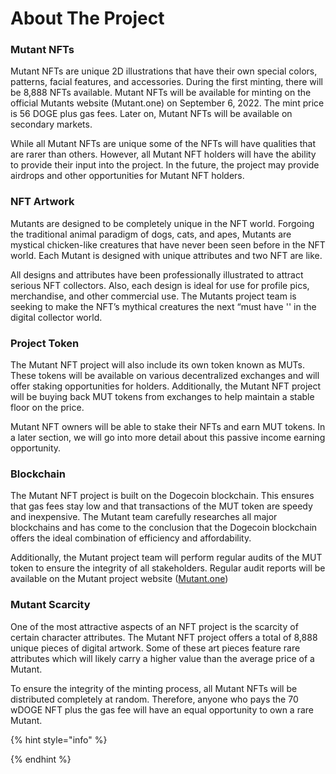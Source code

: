# About The Project

### Mutant NFTs&#x20;

Mutant NFTs are unique 2D illustrations that have their own special colors, patterns, facial features, and accessories. During the first minting, there will be 8,888 NFTs available. Mutant NFTs will be available for minting on the official Mutants website (Mutant.one) on September 6, 2022. The mint price is 56 DOGE plus gas fees. Later on, Mutant NFTs will be available on secondary markets.



While all Mutant NFTs are unique some of the NFTs will have qualities that are rarer than others. However, all Mutant NFT holders will have the ability to provide their input into the project. In the future, the project may provide airdrops and other opportunities for Mutant NFT holders.



### **NFT Artwork**

Mutants are designed to be completely unique in the NFT world. Forgoing the traditional animal paradigm of dogs, cats, and apes, Mutants are mystical chicken-like creatures that have never been seen before in the NFT world. Each Mutant is designed with unique attributes and two NFT are like.

All designs and attributes have been professionally illustrated to attract serious NFT collectors. Also, each design is ideal for use for profile pics, merchandise, and other commercial use. The Mutants project team is seeking to make the NFT’s mythical creatures the next “must have '' in the digital collector world.



### Project Token

The Mutant NFT project will also include its own token known as MUTs. These tokens will be available on various decentralized exchanges and will offer staking opportunities for holders. Additionally, the Mutant NFT project will be buying back MUT tokens from exchanges to help maintain a stable floor on the price.

Mutant NFT owners will be able to stake their NFTs and earn MUT tokens. In a later section, we will go into more detail about this passive income earning opportunity.



### **Blockchain**

The Mutant NFT project is built on the Dogecoin blockchain. This ensures that gas fees stay low and that transactions of the MUT token are speedy and inexpensive. The Mutant team carefully researches all major blockchains and has come to the conclusion that the Dogecoin blockchain offers the ideal combination of efficiency and affordability.

Additionally, the Mutant project team will perform regular audits of the MUT token to ensure the integrity of all stakeholders. Regular audit reports will be available on the Mutant project website ([Mutant.one](https://mutants.one/))



### Mutant Scarcity

One of the most attractive aspects of an NFT project is the scarcity of certain character attributes. The Mutant NFT project offers a total of 8,888 unique pieces of digital artwork. Some of these art pieces feature rare attributes which will likely carry a higher value than the average price of a Mutant.

To ensure the integrity of the minting process, all Mutant NFTs will be distributed completely at random. Therefore, anyone who pays the 70 wDOGE NFT plus the gas fee will have an equal opportunity to own a rare Mutant.&#x20;

{% hint style="info" %}

{% endhint %}
